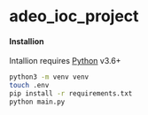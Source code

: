 # adeo_ioc_project



#### Installion

Intallion requires [Python](https://python.org/) v3.6+


```sh
python3 -m venv venv
touch .env
pip install -r requirements.txt
python main.py

```